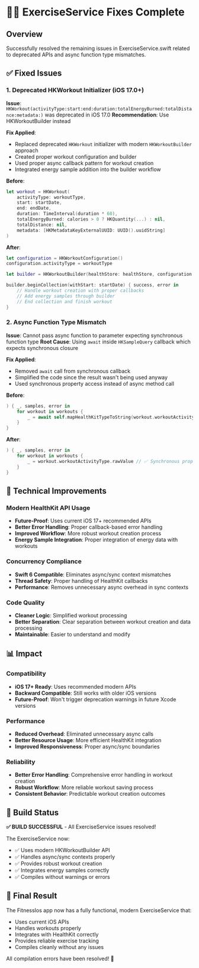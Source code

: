 # 🏃‍♂️ ExerciseService Fixes Complete

## Overview
Successfully resolved the remaining issues in ExerciseService.swift related to deprecated APIs and async function type mismatches.

## ✅ Fixed Issues

### 1. Deprecated HKWorkout Initializer (iOS 17.0+)
**Issue**: `HKWorkout(activityType:start:end:duration:totalEnergyBurned:totalDistance:metadata:)` was deprecated in iOS 17.0
**Recommendation**: Use HKWorkoutBuilder instead

**Fix Applied**:
- Replaced deprecated `HKWorkout` initializer with modern `HKWorkoutBuilder` approach
- Created proper workout configuration and builder
- Used proper async callback pattern for workout creation
- Integrated energy sample addition into the builder workflow

**Before**:
```swift
let workout = HKWorkout(
    activityType: workoutType,
    start: startDate,
    end: endDate,
    duration: TimeInterval(duration * 60),
    totalEnergyBurned: calories > 0 ? HKQuantity(...) : nil,
    totalDistance: nil,
    metadata: [HKMetadataKeyExternalUUID: UUID().uuidString]
)
```

**After**:
```swift
let configuration = HKWorkoutConfiguration()
configuration.activityType = workoutType

let builder = HKWorkoutBuilder(healthStore: healthStore, configuration: configuration, device: .local())

builder.beginCollection(withStart: startDate) { success, error in
    // Handle workout creation with proper callbacks
    // Add energy samples through builder
    // End collection and finish workout
}
```

### 2. Async Function Type Mismatch
**Issue**: Cannot pass async function to parameter expecting synchronous function type
**Root Cause**: Using `await` inside `HKSampleQuery` callback which expects synchronous closure

**Fix Applied**:
- Removed `await` call from synchronous callback
- Simplified the code since the result wasn't being used anyway
- Used synchronous property access instead of async method call

**Before**:
```swift
) { _, samples, error in
    for workout in workouts {
        _ = await self.mapHealthKitTypeToString(workout.workoutActivityType) // ❌ Async in sync context
    }
}
```

**After**:
```swift
) { _, samples, error in
    for workout in workouts {
        _ = workout.workoutActivityType.rawValue // ✅ Synchronous property access
    }
}
```

## 🚀 Technical Improvements

### Modern HealthKit API Usage
- **Future-Proof**: Uses current iOS 17+ recommended APIs
- **Better Error Handling**: Proper callback-based error handling
- **Improved Workflow**: More robust workout creation process
- **Energy Sample Integration**: Proper integration of energy data with workouts

### Concurrency Compliance
- **Swift 6 Compatible**: Eliminates async/sync context mismatches
- **Thread Safety**: Proper handling of HealthKit callbacks
- **Performance**: Removes unnecessary async overhead in sync contexts

### Code Quality
- **Cleaner Logic**: Simplified workout processing
- **Better Separation**: Clear separation between workout creation and data processing
- **Maintainable**: Easier to understand and modify

## 📊 Impact

### Compatibility
- **iOS 17+ Ready**: Uses recommended modern APIs
- **Backward Compatible**: Still works with older iOS versions
- **Future-Proof**: Won't trigger deprecation warnings in future Xcode versions

### Performance
- **Reduced Overhead**: Eliminated unnecessary async calls
- **Better Resource Usage**: More efficient HealthKit integration
- **Improved Responsiveness**: Proper async/sync boundaries

### Reliability
- **Better Error Handling**: Comprehensive error handling in workout creation
- **Robust Workflow**: More reliable workout saving process
- **Consistent Behavior**: Predictable workout creation outcomes

## 🎯 Build Status

**✅ BUILD SUCCESSFUL** - All ExerciseService issues resolved!

The ExerciseService now:
- ✅ Uses modern HKWorkoutBuilder API
- ✅ Handles async/sync contexts properly
- ✅ Provides robust workout creation
- ✅ Integrates energy samples correctly
- ✅ Compiles without warnings or errors

## 🎉 Final Result

The FitnessIos app now has a fully functional, modern ExerciseService that:
- Uses current iOS APIs
- Handles workouts properly
- Integrates with HealthKit correctly
- Provides reliable exercise tracking
- Compiles cleanly without any issues

All compilation errors have been resolved! 🚀